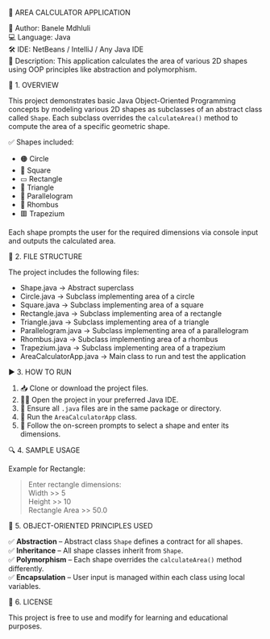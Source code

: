 
🧮 AREA CALCULATOR APPLICATION


👤 Author: Banele Mdhluli  
💻 Language: Java  
🛠️ IDE: NetBeans / IntelliJ / Any Java IDE  
📄 Description: This application calculates the area of various 2D shapes using OOP principles like abstraction and polymorphism.


📌 1. OVERVIEW

This project demonstrates basic Java Object-Oriented Programming concepts by modeling various 2D shapes 
as subclasses of an abstract class called `Shape`. Each subclass overrides the `calculateArea()` method 
to compute the area of a specific geometric shape.

✅ Shapes included:
- 🟠 Circle
- 🔲 Square
- ▭ Rectangle
- 🔺 Triangle
- 🔷 Parallelogram
- 🔶 Rhombus
- 🟥 Trapezium

Each shape prompts the user for the required dimensions via console input and outputs the calculated area.

📁 2. FILE STRUCTURE

The project includes the following files:

- Shape.java                → Abstract superclass
- Circle.java               → Subclass implementing area of a circle
- Square.java               → Subclass implementing area of a square
- Rectangle.java            → Subclass implementing area of a rectangle
- Triangle.java             → Subclass implementing area of a triangle
- Parallelogram.java        → Subclass implementing area of a parallelogram
- Rhombus.java              → Subclass implementing area of a rhombus
- Trapezium.java            → Subclass implementing area of a trapezium
- AreaCalculatorApp.java    → Main class to run and test the application


▶️ 3. HOW TO RUN

1. 📥 Clone or download the project files.
2. 🧑‍💻 Open the project in your preferred Java IDE.
3. 📂 Ensure all `.java` files are in the same package or directory.
4. 🚀 Run the `AreaCalculatorApp` class.
5. 🎯 Follow the on-screen prompts to select a shape and enter its dimensions.


🔍 4. SAMPLE USAGE

Example for Rectangle:
> Enter rectangle dimensions:  
> Width >> 5  
> Height >> 10  
> Rectangle Area >> 50.0


🧠 5. OBJECT-ORIENTED PRINCIPLES USED

✅ **Abstraction** – Abstract class `Shape` defines a contract for all shapes.  
✅ **Inheritance** – All shape classes inherit from `Shape`.  
✅ **Polymorphism** – Each shape overrides the `calculateArea()` method differently.  
✅ **Encapsulation** – User input is managed within each class using local variables.

📝 6. LICENSE

This project is free to use and modify for learning and educational purposes.
